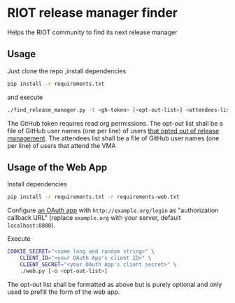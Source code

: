 # RIOT release manager finder

Helps the RIOT community to find its next release manager

## Usage
Just clone the repo ,install dependencies

```bash
pip install -r requirements.txt
```

and execute

```bash
./find_release_manager.py -t <gh-token> [<opt-out-list>] <attendees-list>
```

The GitHub token requires read:org permissions. The opt-out list shall be a file of GitHub user
names (one per line) of users [that opted out of release management][opt-out-list]. The attendees
list shall be a file of GitHub user names (one per line) of users that attend the VMA

## Usage of the Web App
Install dependencies

```bash
pip install -r requirements.txt -r requirements-web.txt
```

Configure [an OAuth app](https://github.com/settings/developers) with `http://example.org/login`
as "authorization callback URL" (replace `example.org` with your server, default `localhost:8888`).

Execute

```bash
COOKIE_SECRET="<some long and random string>" \
    CLIENT_ID="<your OAuth App's client ID>" \
    CLIENT_SECRET="<your OAuth App's client secret>" \
    ./web.py [-o <opt-out-list>]
```

The opt-out list shall be formatted as above but is purely optional and only used to prefill the
form of the web app.

[opt-out-list]: https://forum.riot-os.org/t/release-management-opt-out/3354
